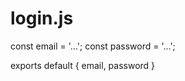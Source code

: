 login.js
========

const email = '...';
const password = '...';

exports default {
    email,
    password
}